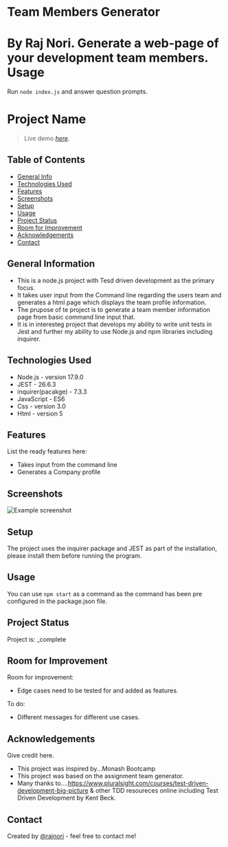 Team Members Generator
===
By Raj Nori. Generate a web-page of your development team members.
Usage
===
Run ```node index.js``` and answer question prompts.

# Project Name

> Live demo [_here_](https://www.example.com). <!-- If you have the project hosted somewhere, include the link here. -->

## Table of Contents
* [General Info](#general-information)
* [Technologies Used](#technologies-used)
* [Features](#features)
* [Screenshots](#screenshots)
* [Setup](#setup)
* [Usage](#usage)
* [Project Status](#project-status)
* [Room for Improvement](#room-for-improvement)
* [Acknowledgements](#acknowledgements)
* [Contact](#contact)
<!-- * [License](#license) -->


## General Information
- This is a node.js project with Tesd driven development as the primary focus. 
- It takes user input from the Command line regarding the users team and generates a html page which displays the team profile information.
- The prupose of te project is to generate a team member information page from basic command line input that.
- It is in interesteg project that develops my ability to write unit tests in Jest and further my ability to use Node.js and npm libraries including inquirer.

## Technologies Used
- Node.js - version 17.9.0
- JEST - 26.6.3
- inquirer(pacakge) - 7.3.3
- JavaScript - ES6
- Css - version 3.0
- Html - version 5


## Features
List the ready features here:
- Takes input from the command line
- Generates a Company profile



## Screenshots
![Example screenshot]()
<!-- If you have screenshots you'd like to share, include them here. -->


## Setup
The project uses the inquirer package and JEST as part of the installation, please install them before running the program.


## Usage
You can use `npm start` as a command as the command has been pre configured in the package.json file.


## Project Status
Project is: _complete

## Room for Improvement

Room for improvement:
- Edge cases need to be tested for and added as features.

To do:
- Different messages for different use cases.


## Acknowledgements
Give credit here.
- This project was inspired by...Monash Bootcamp
- This project was based on the assignment team generator.
- Many thanks to....https://www.pluralsight.com/courses/test-driven-development-big-picture & other TDD resoureces online including Test Driven Development by Kent Beck.



## Contact
Created by [@rajnori](https://rajnori.github.io/Portfolio-project/) - feel free to contact me!



